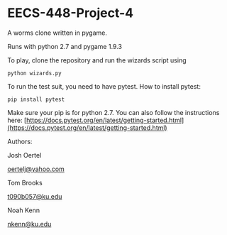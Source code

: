 # EECS-448-Project-4

A worms clone written in pygame.

Runs with python 2.7 and pygame 1.9.3

To play, clone the repository and run the wizards script using

<code>python wizards.py</code>

To run the test suit, you need to have pytest.
How to install pytest:

<code>pip install pytest </code>

Make sure your pip is for python 2.7. You can also follow the instructions here: [https://docs.pytest.org/en/latest/getting-started.html](https://docs.pytest.org/en/latest/getting-started.html)

Authors:

Josh Oertel

oertelj@yahoo.com

Tom Brooks

t090b057@ku.edu

Noah Kenn

nkenn@ku.edu
